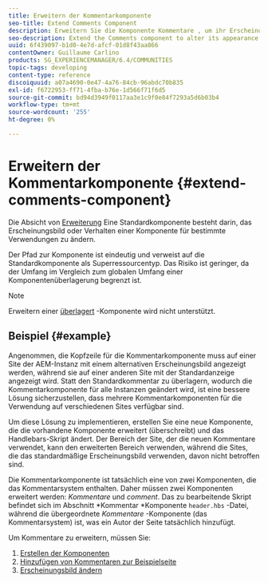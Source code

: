 ```yaml
---
title: Erweitern der Kommentarkomponente
seo-title: Extend Comments Component
description: Erweitern Sie die Komponente Kommentare , um ihr Erscheinungsbild oder Verhalten für bestimmte Verwendungen zu ändern.
seo-description: Extend the Comments component to alter its appearance or behavior for specific uses
uuid: 6f439097-b1d0-4e7d-afcf-01d8f43aa866
contentOwner: Guillaume Carlino
products: SG_EXPERIENCEMANAGER/6.4/COMMUNITIES
topic-tags: developing
content-type: reference
discoiquuid: a07a4690-0e47-4a76-84cb-96abdc70b835
exl-id: f6722953-ff71-4fba-b76e-1d566f71f6d5
source-git-commit: bd94d3949f0117aa3e1c9f0e84f7293a5d6b03b4
workflow-type: tm+mt
source-wordcount: '255'
ht-degree: 0%

---
```


# Erweitern der Kommentarkomponente {#extend-comments-component}

Die Absicht von [Erweiterung](client-customize.md#extensions) Eine Standardkomponente besteht darin, das Erscheinungsbild oder Verhalten einer Komponente für bestimmte Verwendungen zu ändern.

Der Pfad zur Komponente ist eindeutig und verweist auf die Standardkomponente als Superressourcentyp. Das Risiko ist geringer, da der Umfang im Vergleich zum globalen Umfang einer Komponentenüberlagerung begrenzt ist.

>[!NOTE]
>
>Erweitern einer [überlagert](client-customize.md#overlays) -Komponente wird nicht unterstützt.

## Beispiel {#example}

Angenommen, die Kopfzeile für die Kommentarkomponente muss auf einer Site der AEM-Instanz mit einem alternativen Erscheinungsbild angezeigt werden, während sie auf einer anderen Site mit der Standardanzeige angezeigt wird. Statt den Standardkommentar zu überlagern, wodurch die Kommentarkomponente für alle Instanzen geändert wird, ist eine bessere Lösung sicherzustellen, dass mehrere Kommentarkomponenten für die Verwendung auf verschiedenen Sites verfügbar sind.

Um diese Lösung zu implementieren, erstellen Sie eine neue Komponente, die die vorhandene Komponente erweitert (überschreibt) und das Handlebars-Skript ändert. Der Bereich der Site, der die neuen Kommentare verwendet, kann den erweiterten Bereich verwenden, während die Sites, die das standardmäßige Erscheinungsbild verwenden, davon nicht betroffen sind.

Die Kommentarkomponente ist tatsächlich eine von zwei Komponenten, die das Kommentarsystem enthalten. Daher müssen zwei Komponenten erweitert werden: *Kommentare* und *comment*. Das zu bearbeitende Skript befindet sich im Abschnitt *Kommentar *Komponente `header.hbs` -Datei, während die übergeordnete *Kommentare* -Komponente (das Kommentarsystem) ist, was ein Autor der Seite tatsächlich hinzufügt.

Um Kommentare zu erweitern, müssen Sie:

1. [Erstellen der Komponenten](extend-create-components.md)
1. [Hinzufügen von Kommentaren zur Beispielseite](extend-sample-page.md)
1. [Erscheinungsbild ändern](extend-alter-appearance.md)

